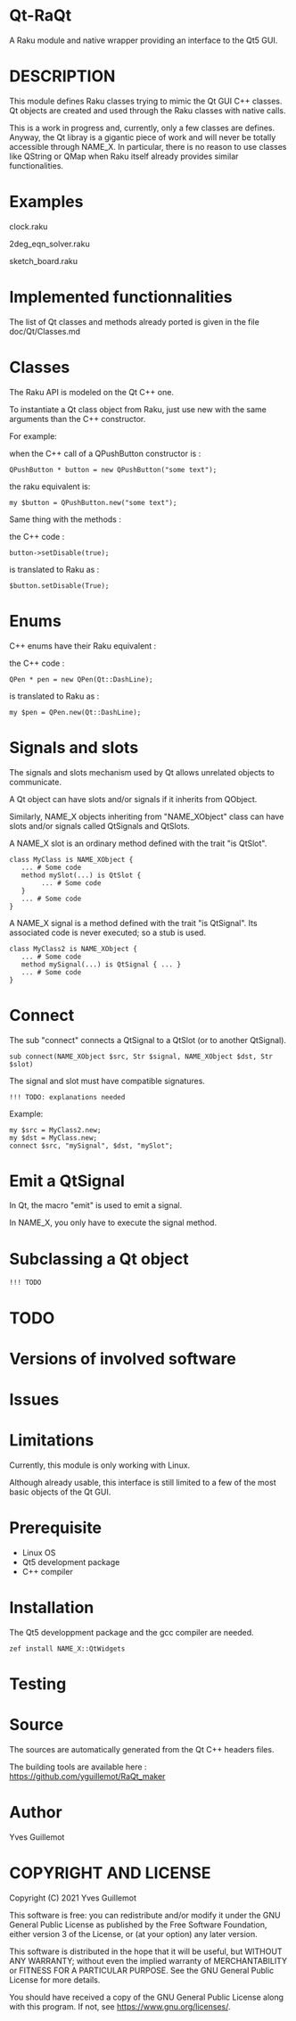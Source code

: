 Qt-RaQt
=======

A Raku module and native wrapper providing an interface to the Qt5 GUI.

DESCRIPTION
===========

This module defines Raku classes trying to mimic the Qt GUI C++ classes.
Qt objects are created and used through the Raku classes with native calls.

This is a work in progress and, currently, only a few classes are defines.
Anyway, the Qt libray is a gigantic piece of work and will never be totally accessible through NAME_X.
In particular, there is no reason to use classes like QString or QMap when Raku itself already provides similar functionalities.

# Examples

clock.raku

2deg_eqn_solver.raku

sketch_board.raku


# Implemented functionnalities

The list of Qt classes and methods already ported is given in the
file doc/Qt/Classes.md

# Classes

The Raku API is modeled on the Qt C++ one.

To instantiate a Qt class object from Raku, just use new with the same arguments
than the C++ constructor.

For example:

when the C++ call of a QPushButton constructor is :

`QPushButton * button = new QPushButton("some text");`

the raku equivalent is:

`my $button = QPushButton.new("some text");`

Same thing with the methods :

the C++ code :

`button->setDisable(true);`

is translated to Raku as :

`$button.setDisable(True);`

# Enums 

C++ enums have their Raku equivalent :

the C++ code :

`QPen * pen = new QPen(Qt::DashLine);`

is translated to Raku as :

`my $pen = QPen.new(Qt::DashLine);`


# Signals and slots

The signals and slots mechanism used by Qt allows unrelated objects to communicate.

A Qt object can have slots and/or signals if it inherits from QObject.

Similarly, NAME_X objects inheriting from "NAME_XObject" class can have slots and/or signals called QtSignals and QtSlots.

A NAME_X slot is an ordinary method defined with the trait "is QtSlot".

```
class MyClass is NAME_XObject {
   ... # Some code
   method mySlot(...) is QtSlot {
        ... # Some code
   }
   ... # Some code
}
```

A NAME_X signal is a method defined with the trait "is QtSignal".
Its associated code is never executed; so a stub is used.

```
class MyClass2 is NAME_XObject {
   ... # Some code
   method mySignal(...) is QtSignal { ... }
   ... # Some code
}
```

# Connect

The sub "connect" connects a QtSignal to a QtSlot (or to another QtSignal).

`sub connect(NAME_XObject $src, Str $signal, NAME_XObject $dst, Str $slot)`

The signal and slot must have compatible signatures.

    !!! TODO: explanations needed
    

Example:

```
my $src = MyClass2.new;
my $dst = MyClass.new;
connect $src, "mySignal", $dst, "mySlot";
```

# Emit a QtSignal

In Qt, the macro "emit" is used to emit a signal.

In NAME_X, you only have to execute the signal method. 

# Subclassing a Qt object

    !!! TODO

# TODO

# Versions of involved software


# Issues

# Limitations

Currently, this module is only working with Linux.

Although already usable, this interface is still limited to a few of the
most basic objects of the Qt GUI.

# Prerequisite

 * Linux OS
 * Qt5 development package
 * C++ compiler

# Installation

The Qt5 developpment package and the gcc compiler are needed.

`zef install NAME_X::QtWidgets`

# Testing

# Source

The sources are automatically generated from the Qt C++ headers files.

The building tools are available here : <https://github.com/yguillemot/RaQt_maker>


# Author

Yves Guillemot


# COPYRIGHT AND LICENSE

Copyright (C) 2021 Yves Guillemot

This software is free: you can redistribute and/or modify it under
the GNU General Public License as published by the Free Software
Foundation, either version 3 of the License, or (at your option) any
later version.

This software is distributed in the hope that it will be useful,
but WITHOUT ANY WARRANTY; without even the implied warranty of
MERCHANTABILITY or FITNESS FOR A PARTICULAR PURPOSE.  See the
GNU General Public License for more details.

You should have received a copy of the GNU General Public License
along with this program.  If not, see <https://www.gnu.org/licenses/>.
